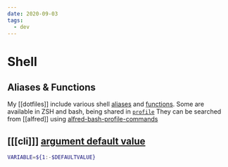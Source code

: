 ```yaml
---
date: 2020-09-03
tags:
  - dev
---
```


# Shell

## Aliases & Functions
My [[dotfiles]] include various shell [aliases](https://github.com/dnnsmnstrr/dotfiles/tree/master/shell/aliases) and [functions](https://github.com/dnnsmnstrr/dotfiles/tree/master/shell/functions). Some are available in ZSH and bash, being shared in [`profile`](https://github.com/dnnsmnstrr/dotfiles/tree/master/shell/profile)
They can be searched from [[alfred]] using [alfred-bash-profile-commands](https://www.packal.org/workflow/bash-profile-commands)

## [[[cli]]] [argument default value](https://stackoverflow.com/questions/2013547/assigning-default-values-to-shell-variables-with-a-single-command-in-bash)
```bash
VARIABLE=${1:-$DEFAULTVALUE}
```
